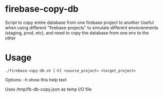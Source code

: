 # firebase-copy-db
Script to copy entire database from one firebase project to another
Useful when using different "firebase-projects" to simulate different enviorenments (staging, prod, etc), and need to copy the database from one env to the other 

# Usage
`./firebase-copy-db.sh [-h] <source_project> <target_project>`

Options:
        -h  show this help text

Uses /tmp/fb-db-copy.json as temp I/O file
